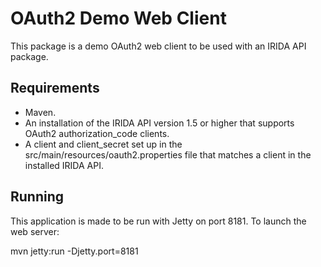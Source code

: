 OAuth2 Demo Web Client
======================
This package is a demo OAuth2 web client to be used with an IRIDA API package.

Requirements
------------
* Maven.
* An installation of the IRIDA API version 1.5 or higher that supports OAuth2 authorization_code clients.
* A client and client_secret set up in the src/main/resources/oauth2.properties file that matches a client in the installed IRIDA API.

Running
-------
This application is made to be run with Jetty on port 8181.  To launch the web server:

mvn jetty:run -Djetty.port=8181